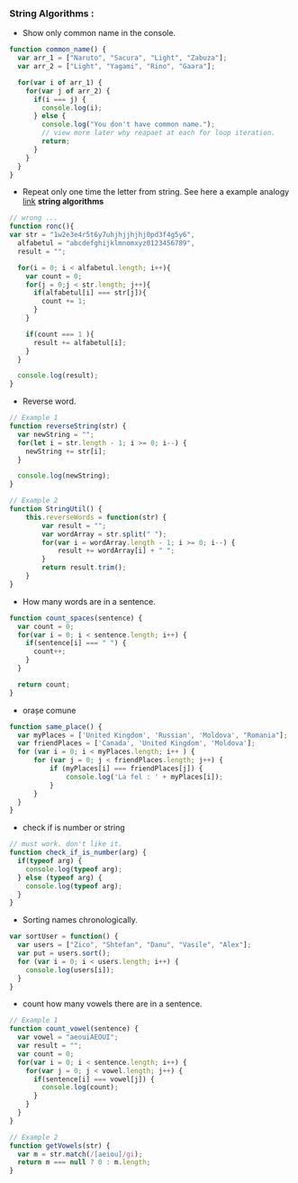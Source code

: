 ### String Algorithms :

* Show only common name in the console.
```javascript
function common_name() {
  var arr_1 = ["Naruto", "Sacura", "Light", "Zabuza"];
  var arr_2 = ["Light", "Yagami", "Rino", "Gaara"];

  for(var i of arr_1) {
    for(var j of arr_2) {
      if(i === j) {
        console.log(i);
      } else {
        console.log("You don't have common name.");
        // view more later why reapaet at each for loop iteration.
        return;
      }
    }
  }
}
```


* Repeat only one time the letter from string. See here a example analogy [link](https://www.codegrepper.com/code-examples/javascript/javascript+return+repeated+items+from+an+array+only+once) **string algorithms**

```js
// wrong ...
function ronc(){
var str = "1w2e3e4r5t6y7uhjhjjhjhj0pd3f4g5y6",
  alfabetul = "abcdefghijklmnomxyz0123456789",
  result = "";

  for(i = 0; i < alfabetul.length; i++){
    var count = 0;
    for(j = 0;j < str.length; j++){
      if(alfabetul[i] === str[j]){
        count += 1;
      }
    }

    if(count === 1 ){
      result += alfabetul[i];
    }
  }

  console.log(result);
}
```

* Reverse word. 
```js
// Example 1
function reverseString(str) {
  var newString = "";
  for(let i = str.length - 1; i >= 0; i--) {
    newString += str[i];
  }

  console.log(newString);
}

// Example 2
function StringUtil() {
    this.reverseWords = function(str) {
        var result = "";
        var wordArray = str.split(" ");
        for(var i = wordArray.length - 1; i >= 0; i--) {
            result += wordArray[i] + " ";
        }
        return result.trim();
    }
}
```

* How many words are in a sentence. 

```javascript
function count_spaces(sentence) {
  var count = 0;
  for(var i = 0; i < sentence.length; i++) {
    if(sentence[i] === " ") {
      count++;
    }
  }

  return count;
}
``` 

* orașe comune

```javascript
function same_place() {
  var myPlaces = ['United Kingdom', 'Russian', 'Moldova', "Romania"];
  var friendPlaces = ['Canada', 'United Kingdom', 'Moldova'];
  for (var i = 0; i < myPlaces.length; i++ ) { 
      for (var j = 0; j < friendPlaces.length; j++) {
          if (myPlaces[i] === friendPlaces[j]) {
              console.log('La fel : ' + myPlaces[i]);
          }
      }
  }
}
```

* check if is number or string

```js
// must work. don't like it.
function check_if_is_number(arg) {
  if(typeof arg) {
    console.log(typeof arg);
  } else (typeof arg) {
    console.log(typeof arg);
  }
}
```

* Sorting names chronologically.

```js
var sortUser = function() {
  var users = ["Zico", "Shtefan", "Danu", "Vasile", "Alex"];
  var put = users.sort();
  for (var i = 0; i < users.length; i++) {
    console.log(users[i]);
  }
}
```

* count how many vowels there are in a sentence.
```js
// Example 1
function count_vowel(sentence) {
  var vowel = "aeouiAEOUI";
  var result = "";
  var count = 0;
  for(var i = 0; i < sentence.length; i++) {
    for(var j = 0; j < vowel.length; j++) {
      if(sentence[i] === vowel[j]) {
        console.log(count);
      }   
    } 
  }
}

// Example 2
function getVowels(str) {
  var m = str.match(/[aeiou]/gi);
  return m === null ? 0 : m.length;
}
```
